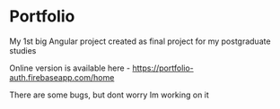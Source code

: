 # Portfolio

My 1st big Angular project created as final project for my postgraduate studies

Online version is available here - https://portfolio-auth.firebaseapp.com/home

There are some bugs, but dont worry Im working on it
